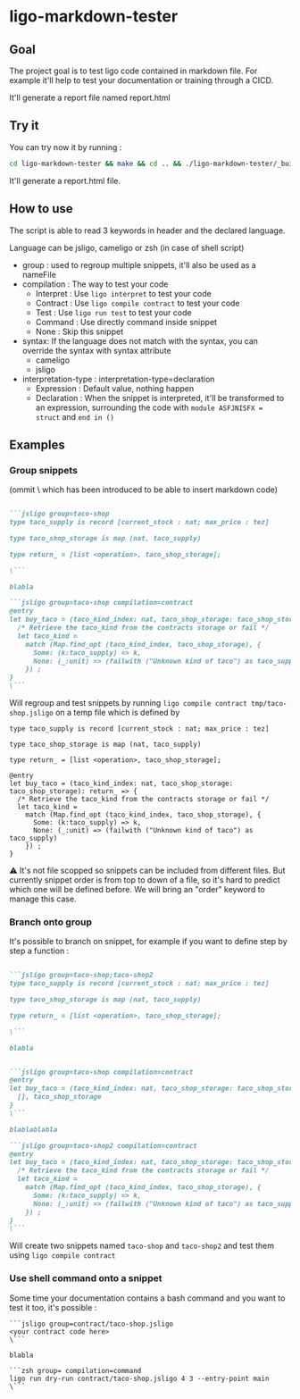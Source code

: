 # ligo-markdown-tester

## Goal
The project goal is to test ligo code contained in markdown file. For example it'll help to test your documentation or training through a CICD.

It'll generate a report file named report.html 

## Try it

You can try now it by running :

```zsh
cd ligo-markdown-tester && make && cd .. && ./ligo-markdown-tester/_build/default/src/bin/main.exe run ./gitlab-pages/docs/tutorials/taco-shop/tezos-taco-shop-smart-contract.md ligo
```

It'll generate a report.html file.
## How to use

The script is able to read 3 keywords in header and the declared language.

Language can be jsligo, cameligo or zsh (in case of shell script)

- group : used to regroup multiple snippets, it'll also be used as a nameFile
- compilation : The way to test your code
  - Interpret : Use `ligo interpret` to test your code
  - Contract : Use `ligo compile contract` to test your code
  - Test : Use `ligo run test` to test your code
  - Command : Use directly command inside snippet
  - None  : Skip this snippet
- syntax: If the language does not match with the syntax, you can override the syntax with syntax attribute
  - cameligo 
  - jsligo
- interpretation-type : interpretation-type=declaration
  - Expression : Default value, nothing happen
  - Declaration : When the snippet is interpreted, it'll be transformed to an expression, surrounding the code with `module ASFJNISFX = struct` and `end in ()`

## Examples

### Group snippets 

(ommit \ which has been introduced to be able to insert markdown code)
```markdown

```jsligo group=taco-shop 
type taco_supply is record [current_stock : nat; max_price : tez]

type taco_shop_storage is map (nat, taco_supply)

type return_ = [list <operation>, taco_shop_storage];

\```

blabla 

```jsligo group=taco-shop compilation=contract
@entry
let buy_taco = (taco_kind_index: nat, taco_shop_storage: taco_shop_storage): return_ => {
  /* Retrieve the taco_kind from the contracts storage or fail */
  let taco_kind =
    match (Map.find_opt (taco_kind_index, taco_shop_storage), {
      Some: (k:taco_supply) => k,
      None: (_:unit) => (failwith ("Unknown kind of taco") as taco_supply)
    }) ;
}
\```
```

Will regroup and test snippets by running `ligo compile contract tmp/taco-shop.jsligo` on a temp file which is defined by 
```jsligo
type taco_supply is record [current_stock : nat; max_price : tez]

type taco_shop_storage is map (nat, taco_supply)

type return_ = [list <operation>, taco_shop_storage];

@entry
let buy_taco = (taco_kind_index: nat, taco_shop_storage: taco_shop_storage): return_ => {
  /* Retrieve the taco_kind from the contracts storage or fail */
  let taco_kind =
    match (Map.find_opt (taco_kind_index, taco_shop_storage), {
      Some: (k:taco_supply) => k,
      None: (_:unit) => (failwith ("Unknown kind of taco") as taco_supply)
    }) ;
}
```

:warning: It's not file scopped so snippets can be included from different files. But currently snippet order is from top to down of a file, so it's hard to predict which one will be defined before. We will bring an "order" keyword to manage this case. 

### Branch onto group

It's possible to branch on snippet, for example if you want to define step by step a function :

```markdown

```jsligo group=taco-shop;taco-shop2 
type taco_supply is record [current_stock : nat; max_price : tez]

type taco_shop_storage is map (nat, taco_supply)

type return_ = [list <operation>, taco_shop_storage];

\```

blabla 


```jsligo group=taco-shop compilation=contract
@entry
let buy_taco = (taco_kind_index: nat, taco_shop_storage: taco_shop_storage): return_ => {
  [], taco_shop_storage
}
\```

blablablabla

```jsligo group=taco-shop2 compilation=contract
@entry
let buy_taco = (taco_kind_index: nat, taco_shop_storage: taco_shop_storage): return_ => {
  /* Retrieve the taco_kind from the contracts storage or fail */
  let taco_kind =
    match (Map.find_opt (taco_kind_index, taco_shop_storage), {
      Some: (k:taco_supply) => k,
      None: (_:unit) => (failwith ("Unknown kind of taco") as taco_supply)
    }) ;
}
\```
```

Will create two snippets named `taco-shop` and `taco-shop2` and test them using `ligo compile contract`

### Use shell command onto a snippet
Some time your documentation contains a bash command and you want to test it too, it's possible :

```
```jsligo group=contract/taco-shop.jsligo
<your contract code here>
\```

blabla

```zsh group= compilation=command
ligo run dry-run contract/taco-shop.jsligo 4 3 --entry-point main
\```
```

